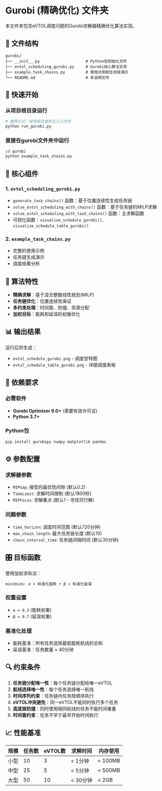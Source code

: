 # Gurobi (精确优化) 文件夹

本文件夹包含eVTOL调度问题的Gurobi求解器精确优化算法实现。

## 📁 文件结构

```
gurobi/
├── __init__.py                    # Python包初始化文件
├── evtol_scheduling_gurobi.py     # Gurobi核心算法实现
├── example_task_chains.py         # 使用示例和任务链演示
└── README.md                      # 本说明文件
```

## 🚀 快速开始

### 从项目根目录运行
```bash
# 推荐方式：使用根目录的主入口文件
python run_gurobi.py
```

### 直接在gurobi文件夹中运行
```bash
cd gurobi
python example_task_chains.py
```

## 🔧 核心组件

### 1. `evtol_scheduling_gurobi.py`
- `generate_task_chains()` 函数：基于位置连续性生成任务链
- `solve_evtol_scheduling_with_chains()` 函数：基于任务链的MILP求解
- `solve_evtol_scheduling_with_task_chains()` 函数：主求解函数
- 可视化函数：`visualize_schedule_gurobi()`, `visualize_schedule_table_gurobi()`

### 2. `example_task_chains.py`
- 完整的使用示例
- 任务链生成演示
- 调度结果分析

## 🎯 算法特性

- **精确求解**：基于混合整数线性规划(MILP)
- **任务链优化**：位置连续性保证
- **多约束处理**：时间窗、防撞、资源分配
- **加权目标**：能耗和延误的权衡优化

## 📊 输出结果

运行后将生成：
- `evtol_schedule_gurobi.png` - 调度甘特图
- `evtol_schedule_table_gurobi.png` - 详细调度表格

## 🔧 依赖要求

### 必需软件
- **Gurobi Optimizer 9.0+** (需要有效许可证)
- **Python 3.7+**

### Python包
```bash
pip install gurobipy numpy matplotlib pandas
```

## ⚙️ 参数配置

### 求解器参数
- `MIPGap`: 接受的最优性间隙 (默认0.2)
- `TimeLimit`: 求解时间限制 (默认1800秒)
- `MIPFocus`: 求解重点 (默认1 - 寻找可行解)

### 问题参数
- `time_horizon`: 调度时间范围 (默认720分钟)
- `max_chain_length`: 最大任务链长度 (默认10)
- `chain_interval_time`: 任务链间隔时间 (默认30分钟)

## 🎛️ 目标函数

使用加权求和法：
```
minimize: α × 标准化能耗 + β × 标准化延误
```

### 权重设置
- `α = 0.3` (能耗权重)
- `β = 0.7` (延误权重)

### 基准化处理
- 能耗基准：所有任务选择最低能耗航线的总和
- 延误基准：任务数量 × 40分钟

## 🔍 约束条件

1. **任务链分配唯一性**：每个任务链分配给唯一eVTOL
2. **航线选择唯一性**：每个任务选择唯一航线
3. **时间序列约束**：任务链内任务按顺序执行
4. **eVTOL冲突避免**：同一eVTOL不能同时执行多个任务
5. **高度层防撞**：同时使用相同航线的任务不能时间重叠
6. **时间窗约束**：任务不早于最早开始时间执行

## 📈 性能基准

| 规模 | 任务数 | eVTOL数 | 求解时间 | 内存使用 |
|------|--------|---------|----------|----------|
| 小型 | 10     | 3       | < 1分钟  | < 100MB  |
| 中型 | 25     | 5       | < 5分钟  | < 500MB  |
| 大型 | 50     | 10      | < 30分钟 | < 2GB    | 